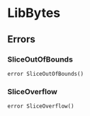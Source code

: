 # LibBytes











## Errors

### SliceOutOfBounds

```solidity
error SliceOutOfBounds()
```






### SliceOverflow

```solidity
error SliceOverflow()
```







